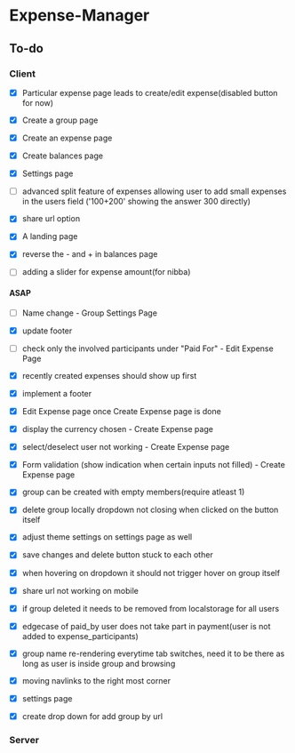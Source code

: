 # Expense-Manager

## To-do

### Client

- [x] Particular expense page leads to create/edit expense(disabled button for now)
- [x] Create a group page 
- [x] Create an expense page 
- [x] Create balances page
- [x] Settings page
- [ ] advanced split feature of expenses allowing user to add small expenses in the users field ('100+200' showing the answer 300 directly)
- [x] share url option 
- [x] A landing page
- [x] reverse the - and + in balances page

- [ ] adding a slider for expense amount(for nibba)

#### ASAP
- [ ] Name change - Group Settings Page
- [x] update footer
- [ ] check only the involved participants under "Paid For" - Edit Expense Page
- [x] recently created expenses should show up first
- [x] implement a footer
- [x] Edit Expense page once Create Expense page is done
- [x] display the currency chosen - Create Expense page
- [x] select/deselect user not working - Create Expense page
- [x] Form validation (show indication when certain inputs not filled) - Create Expense page
- [x] group can be created with empty members(require atleast 1)
- [x] delete group locally dropdown not closing when clicked on the button itself
- [x] adjust theme settings on settings page as well
- [x] save changes and delete button stuck to each other
- [x] when hovering on dropdown it should not trigger hover on group itself
- [x] share url not working on mobile
- [x] if group deleted it needs to be removed from localstorage for all users
- [x] edgecase of paid_by user does not take part in payment(user is not added to   expense_participants) 
- [x] group name re-rendering everytime tab switches, need it to be there as long as user is inside group and browsing 
- [x] moving navlinks to the right most corner
- [x] settings page
- [x] create drop down for add group by url


### Server
